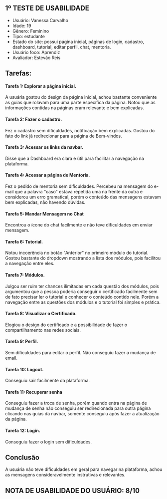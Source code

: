 ## 1º TESTE DE USABILIDADE

- Usuário: Vanessa Carvalho
- Idade: 19
- Gênero: Feminino
- Tipo: estudante
- Estado do site: possui página inicial, páginas de login, cadastro, dashboard, tutorial, editar perfil, chat, mentoria.
- Usuário foco: Aprendiz
- Avaliador: Estevão Reis

## Tarefas:

#### Tarefa 1: Explorar a página inicial.

A usuária gostou do design da página inicial, achou bastante conveniente as guias que rolavam para uma parte específica da página. Notou que as informações contidas na páginas eram relevante e bem explicadas.

#### Tarefa 2: Fazer o cadastro.

Fez o cadastro sem dificuldades, notificação bem explicadas. Gostou do fato do link já redirecionar para a página de Bem-vindos.

#### Tarefa 3: Acessar os links da navbar.

Disse que a Dashboard era clara e útil para facilitar a navegação na plataforma.

#### Tarefa 4: Acessar a página de Mentoria.

Fez o pedido de mentoria sem dificuldades. Percebeu na mensagem do e-mail que a palavra "caso" estava repetida uma na frente da outra e considerou um erro gramatical, porém o conteúdo das mensagens estavam bem explicadas, não havendo dúvidas.

#### Tarefa 5: Mandar Mensagem no Chat

Encontrou o ícone do chat facilmente e não teve dificuldades em enviar mensagem.

#### Tarefa 6: Tutorial.

Notou incoerência no botão "Anterior" no primeiro módulo do tutorial. Gostou bastante do dropdown mostrando a lista dos módulos, pois facilitou a navegação entre eles.

#### Tarefa 7: Módulos.

Julgou ser ruim ter  chances ilimitadas em cada questão dos módulos, pois argumentou que a pessoa poderia conseguir o certificado facilmente sem de fato precisar ler o tutorial e conhecer o conteúdo contido nele. Porém a navegação entre as questões dos módulos e o tutorial foi simples e prática.

#### Tarefa 8: Visualizar o Certificado.

Elogiou o design do certificado e a possibilidade de fazer o compartilhamento nas redes sociais.

#### Tarefa 9: Perfil.

Sem dificuldades para editar o perfil. Não conseguiu fazer a mudança de email.

#### Tarefa 10: Logout.

Conseguiu sair facilmente da plataforma.

#### Tarefa 11: Recuperar senha

Conseguiu fazer a troca de senha, porém quando entra na página de mudança de senha não conseguiu ser redirecionada para outra página clicando nas guias da navbar, somente conseguiu após fazer a atualização da página.

#### Tarefa 12: Login.
Conseguiu fazer o login sem dificuldades.

## Conclusão

A usuária não teve dificuldades em geral para navegar na plataforma, achou as mensagens consideravelmente instrutivas e relevantes.

## NOTA DE USABILIDADE DO USUÁRIO: 8/10
